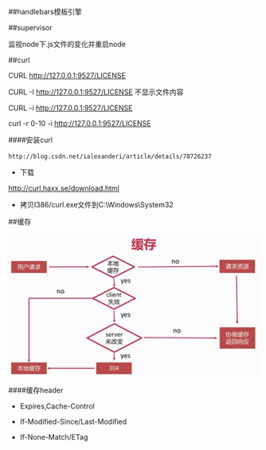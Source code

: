 ##handlebars模板引擎



##supervisor

监视node下.js文件的变化并重启node



##curl

CURL http://127.0.0.1:9527/LICENSE

CURL -I http://127.0.0.1:9527/LICENSE    不显示文件内容

CURL -i http://127.0.0.1:9527/LICENSE

curl -r 0-10 -i http://127.0.0.1:9527/LICENSE

####安装curl

`http://blog.csdn.net/ialexanderi/article/details/78726237`

- 下载

http://curl.haxx.se/download.html

- 拷贝I386/curl.exe文件到C:\Windows\System32



##缓存

![](/assets/360截图20171219150813031.jpg)

####缓存header

- Expires,Cache-Control

- If-Modified-Since/Last-Modified

- If-None-Match/ETag

